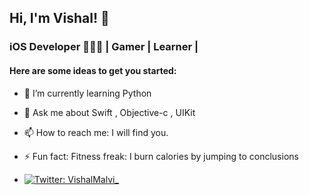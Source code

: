 ## Hi, I'm Vishal! 👋
### iOS Developer 🧑🏽‍💻 | Gamer | Learner | 

#### Here are some ideas to get you started:

- 🌱 I’m currently learning Python
- 💬 Ask me about Swift , Objective-c , UIKit
- 📫 How to reach me: I will find you.
- ⚡ Fun fact: Fitness freak: I burn calories by jumping to conclusions


- [![Twitter: VishalMalvi_](https://img.shields.io/twitter/follow/VishalMalvi_?style=social)](https://twitter.com/VishalMalvi_)
